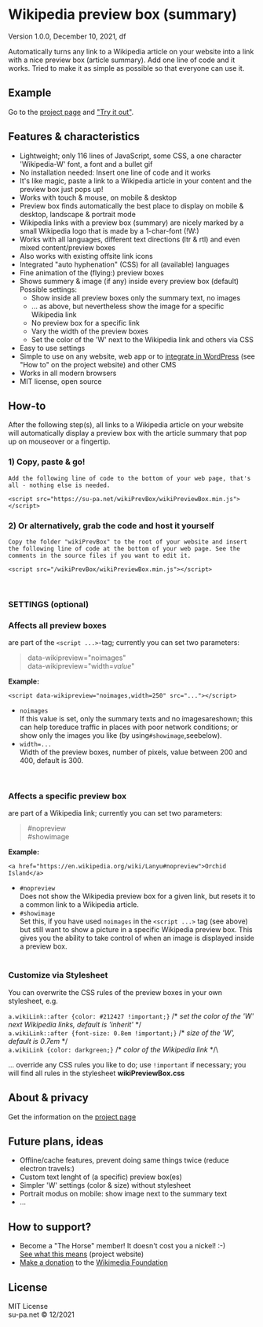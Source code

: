 # Wikipedia preview box (summary)

Version 1.0.0, December 10, 2021, df

Automatically turns any link to a Wikipedia article on your website into a link with a nice preview box (article summary). Add one line of code and it works. Tried to make it as simple as possible so that everyone can use it.

## Example
Go to the [project page](https://su-pa.net/wikiPrevBox/) and ["Try it out"](https://su-pa.net/wikiPrevBox/).

## Features & characteristics
- Lightweight; only 116 lines of JavaScript, some CSS, a one character 'Wikipedia-W' font, a font and a bullet gif
- No installation needed: Insert one line of code and it works
- It's like magic, paste a link to a Wikipedia article in your content and the preview box just pops up!
- Works with touch & mouse, on mobile & desktop
- Preview box finds automatically the best place to display on mobile & desktop, landscape & portrait mode
- Wikipedia links with a preview box (summary) are nicely marked by a small Wikipedia logo that is made by a 1-char-font (!W:)
- Works with all languages, different text directions (ltr & rtl) and even mixed content/preview boxes
- Also works with existing offsite link icons
- Integrated "auto hyphenation" (CSS) for all (available) languages
- Fine animation of the (flying:) preview boxes 
- Shows summery & image (if any) inside every preview box (default)\
Possible settings:
  - Show inside all preview boxes only the summary text, no images
  - ... as above, but nevertheless show the image for a specific Wikipedia link
  - No preview box for a specific link
  - Vary the width of the preview boxes
  - Set the color of the 'W' next to the Wikipedia link and others via CSS
- Easy to use settings
- Simple to use on any website, web app or to [integrate in WordPress](https://su-pa.net/wikiPrevBox/) (see "How to" on the project website) and other CMS
- Works in all modern browsers
- MIT license, open source

## How-to
After the following step(s), all links to a Wikipedia article on your website will automatically display a preview box with the article summary that pop up on mouseover or a fingertip.

### 1) Copy, paste & go!

``Add the following line of code to the bottom of your web page, that's all - nothing else is needed.``
```
<script src="https://su-pa.net/wikiPrevBox/wikiPreviewBox.min.js"></script>
```

### 2) Or alternatively, grab the code and host it yourself
``Copy the folder "wikiPrevBox" to the root of your website and insert the following line of code at the bottom of your web page. See the comments in the source files if you want to edit it. `` 
```
<script src="/wikiPrevBox/wikiPreviewBox.min.js"></script>
```
<br>

### **SETTINGS** (optional)
### **Affects all preview boxes** 
are part of the ```<script ...>```-tag; currently you can set two parameters:
>data-wikipreview="noimages"\
data-wikipreview="width=*value*"

**Example:**
```
<script data-wikipreview="noimages,width=250" src="..."></script>
```
- `noimages`  
If this value is set, only the summary texts   and no imagesareshown; this can help toreduce traffic in places with poor network conditions; or show only the images you like (by using`#showimage`,seebelow).
- `width=...`  
 Width of the preview boxes, number of pixels, value between 200 and 400, default is 300.  
 <br>
   
### **Affects a specific preview box** 
are part of a Wikipedia link; currently you can set two parameters:
>#nopreview\
#showimage

**Example:**
```
<a href="https://en.wikipedia.org/wiki/Lanyu#nopreview">Orchid Island</a>
```
- `#nopreview`  
Does not show the Wikipedia preview box for a given link, but resets it to a common link to a Wikipedia article.
- `#showimage`  
Set this, if you have used `noimages` in the `<script ...>` tag (see above) but still want to show a picture in a specific Wikipedia preview box. This gives you the ability to take control of when an image is displayed inside a preview box.
<br><br> 

### **Customize via Stylesheet**
You can overwrite the CSS rules of the preview boxes in your own stylesheet, e.g.

`a.wikiLink::after {color: #212427 !important;}`		      /* *set the color of the 'W' next Wikipedia links, default is 'inherit'* \*/\
`a.wikiLink::after {font-size: 0.8em !important;}`		      /* *size of the 'W', default is 0.7em* \*/\
`a.wikiLink {color: darkgreen;}`		      /* *color of the Wikipedia link* \*/\

... override any CSS rules you like to do; use `!important` if  necessary; you will find all rules in the stylesheet **wikiPreviewBox.css**

## About & privacy
Get the information on the [project page](https://su-pa.net/wikiPrevBox/) 

## Future plans, ideas
- Offline/cache features, prevent doing same things twice (reduce electron travels:)
- Custom text lenght of (a specific) preview box(es)
- Simpler 'W' settings (color & size) without stylesheet 
- Portrait modus on mobile: show image next to the summary text
- ... 

## How to support?
- Become a "The Horse" member! It doesn't cost you a nickel! :-)\
 <a href="https://su-pa.net/wikiPrevBox/?the-horse" target="_blank"  rel="noopener">See what this means</a> (project website)
- <a href="https://donate.wikimedia.org/" target="_blank"  rel="noopener">Make a donation</a> to the 
				<a href="https://en.wikipedia.org/wiki/Wikimedia_Foundation" target="_blank" rel="noopener">Wikimedia Foundation</a>

## License
MIT License\
su-pa.net &copy; 12/2021